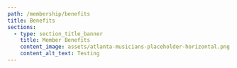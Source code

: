 ```yaml
---
path: /membership/benefits
title: Benefits
sections:
  - type: section_title_banner
    title: Member Benefits
    content_image: assets/atlanta-musicians-placeholder-horizontal.png
    content_alt_text: Testing
---
```

